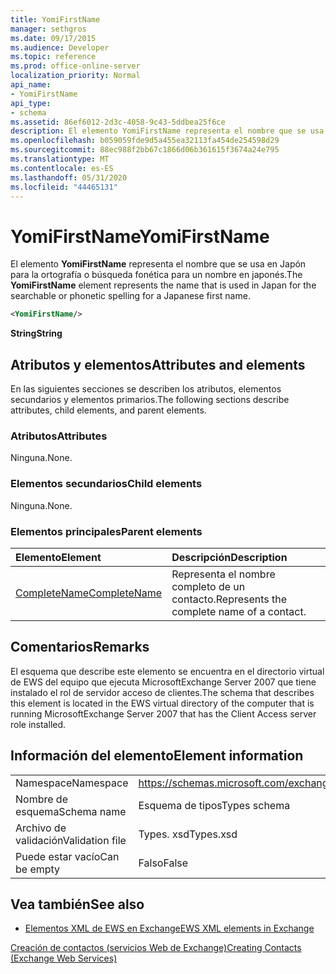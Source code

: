```yaml
---
title: YomiFirstName
manager: sethgros
ms.date: 09/17/2015
ms.audience: Developer
ms.topic: reference
ms.prod: office-online-server
localization_priority: Normal
api_name:
- YomiFirstName
api_type:
- schema
ms.assetid: 86ef6012-2d3c-4058-9c43-5ddbea25f6ce
description: El elemento YomiFirstName representa el nombre que se usa en Japón para la ortografía o búsqueda fonética para un nombre en japonés.
ms.openlocfilehash: b059059fde9d5a455ea32113fa454de254598d29
ms.sourcegitcommit: 88ec988f2bb67c1866d06b361615f3674a24e795
ms.translationtype: MT
ms.contentlocale: es-ES
ms.lasthandoff: 05/31/2020
ms.locfileid: "44465131"
---
```

# <a name="yomifirstname"></a><span data-ttu-id="bbdc3-103">YomiFirstName</span><span class="sxs-lookup"><span data-stu-id="bbdc3-103">YomiFirstName</span></span>

<span data-ttu-id="bbdc3-104">El elemento **YomiFirstName** representa el nombre que se usa en Japón para la ortografía o búsqueda fonética para un nombre en japonés.</span><span class="sxs-lookup"><span data-stu-id="bbdc3-104">The **YomiFirstName** element represents the name that is used in Japan for the searchable or phonetic spelling for a Japanese first name.</span></span> 
  
```xml
<YomiFirstName/>
```

 <span data-ttu-id="bbdc3-105">**String**</span><span class="sxs-lookup"><span data-stu-id="bbdc3-105">**String**</span></span>
## <a name="attributes-and-elements"></a><span data-ttu-id="bbdc3-106">Atributos y elementos</span><span class="sxs-lookup"><span data-stu-id="bbdc3-106">Attributes and elements</span></span>

<span data-ttu-id="bbdc3-107">En las siguientes secciones se describen los atributos, elementos secundarios y elementos primarios.</span><span class="sxs-lookup"><span data-stu-id="bbdc3-107">The following sections describe attributes, child elements, and parent elements.</span></span>
  
### <a name="attributes"></a><span data-ttu-id="bbdc3-108">Atributos</span><span class="sxs-lookup"><span data-stu-id="bbdc3-108">Attributes</span></span>

<span data-ttu-id="bbdc3-109">Ninguna.</span><span class="sxs-lookup"><span data-stu-id="bbdc3-109">None.</span></span>
  
### <a name="child-elements"></a><span data-ttu-id="bbdc3-110">Elementos secundarios</span><span class="sxs-lookup"><span data-stu-id="bbdc3-110">Child elements</span></span>

<span data-ttu-id="bbdc3-111">Ninguna.</span><span class="sxs-lookup"><span data-stu-id="bbdc3-111">None.</span></span>
  
### <a name="parent-elements"></a><span data-ttu-id="bbdc3-112">Elementos principales</span><span class="sxs-lookup"><span data-stu-id="bbdc3-112">Parent elements</span></span>

|<span data-ttu-id="bbdc3-113">**Elemento**</span><span class="sxs-lookup"><span data-stu-id="bbdc3-113">**Element**</span></span>|<span data-ttu-id="bbdc3-114">**Descripción**</span><span class="sxs-lookup"><span data-stu-id="bbdc3-114">**Description**</span></span>|
|:-----|:-----|
|[<span data-ttu-id="bbdc3-115">CompleteName</span><span class="sxs-lookup"><span data-stu-id="bbdc3-115">CompleteName</span></span>](completename.md) <br/> |<span data-ttu-id="bbdc3-116">Representa el nombre completo de un contacto.</span><span class="sxs-lookup"><span data-stu-id="bbdc3-116">Represents the complete name of a contact.</span></span>  <br/> |
   
## <a name="remarks"></a><span data-ttu-id="bbdc3-117">Comentarios</span><span class="sxs-lookup"><span data-stu-id="bbdc3-117">Remarks</span></span>

<span data-ttu-id="bbdc3-118">El esquema que describe este elemento se encuentra en el directorio virtual de EWS del equipo que ejecuta MicrosoftExchange Server 2007 que tiene instalado el rol de servidor acceso de clientes.</span><span class="sxs-lookup"><span data-stu-id="bbdc3-118">The schema that describes this element is located in the EWS virtual directory of the computer that is running MicrosoftExchange Server 2007 that has the Client Access server role installed.</span></span>
  
## <a name="element-information"></a><span data-ttu-id="bbdc3-119">Información del elemento</span><span class="sxs-lookup"><span data-stu-id="bbdc3-119">Element information</span></span>

|||
|:-----|:-----|
|<span data-ttu-id="bbdc3-120">Namespace</span><span class="sxs-lookup"><span data-stu-id="bbdc3-120">Namespace</span></span>  <br/> |https://schemas.microsoft.com/exchange/services/2006/types  <br/> |
|<span data-ttu-id="bbdc3-121">Nombre de esquema</span><span class="sxs-lookup"><span data-stu-id="bbdc3-121">Schema name</span></span>  <br/> |<span data-ttu-id="bbdc3-122">Esquema de tipos</span><span class="sxs-lookup"><span data-stu-id="bbdc3-122">Types schema</span></span>  <br/> |
|<span data-ttu-id="bbdc3-123">Archivo de validación</span><span class="sxs-lookup"><span data-stu-id="bbdc3-123">Validation file</span></span>  <br/> |<span data-ttu-id="bbdc3-124">Types. xsd</span><span class="sxs-lookup"><span data-stu-id="bbdc3-124">Types.xsd</span></span>  <br/> |
|<span data-ttu-id="bbdc3-125">Puede estar vacío</span><span class="sxs-lookup"><span data-stu-id="bbdc3-125">Can be empty</span></span>  <br/> |<span data-ttu-id="bbdc3-126">Falso</span><span class="sxs-lookup"><span data-stu-id="bbdc3-126">False</span></span>  <br/> |
   
## <a name="see-also"></a><span data-ttu-id="bbdc3-127">Vea también</span><span class="sxs-lookup"><span data-stu-id="bbdc3-127">See also</span></span>



- [<span data-ttu-id="bbdc3-128">Elementos XML de EWS en Exchange</span><span class="sxs-lookup"><span data-stu-id="bbdc3-128">EWS XML elements in Exchange</span></span>](ews-xml-elements-in-exchange.md)


[<span data-ttu-id="bbdc3-129">Creación de contactos (servicios Web de Exchange)</span><span class="sxs-lookup"><span data-stu-id="bbdc3-129">Creating Contacts (Exchange Web Services)</span></span>](https://msdn.microsoft.com/library/4845917e-70d1-481c-bbd7-011ec6571789%28Office.15%29.aspx)

